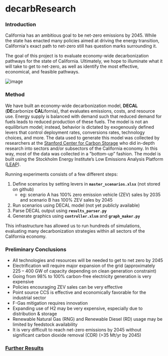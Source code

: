 # decarbResearch


### Introduction
California has an ambitious goal to be net-zero emissions by 2045. While the state has enacted many policies
aimed at driving the energy transition, California's exact path to net-zero still has question marks surrounding
it. 

The goal of this project is to evaluate economy-wide decarbonization pathways for the state of California. 
Ultimately, we hope to illuminate what it will take to get to net-zero, as well as identify the most effective, 
economical, and feasible pathways.

![image](images/motivation_image.png)

### Method
We have built an economy-wide decarbonization model, **DECAL** (**DE**carbonize **CAL**ifornia), 
that evaluates emissions, costs, and resource use. 
Energy supply is balanced with demand such that reduced demand for fuels leads to reduced production of these fuels. 
The model is not an equilibrium model; instead, behavior is dictated by exogenously defined levers that control 
deployment rates, conversions rates, technology choices, and more. The data used to generate this model was 
collected by researchers at the [Stanford Center for Carbon Storage](https://sccs.stanford.edu/california-projects/pathways-carbon-neutrality-california)
who did in-depth research into sectors and/or subsectors of the California economy. 
In this way, most of the data was collected in a ”bottom-up” fashion. 
The model is built using the Stockholm Energy Institute’s 
Low Emissions Analysis Platform ([LEAP](https://leap.sei.org/)).

Running experiments consists of a few different steps:
1. Define scenarios by setting levers in **`master_scenarios.xlsx`**  (not stored on github)
    - eg: scenario A has 100% zero emission vehicle (ZEV) sales by 2035 and scenario B has 100% ZEV sales by 2045
2. Run scenarios using DECAL model (not yet publicly available)
3. Parse DECAL output using **`results_parser.py`**
4. Generate graphics using **`controller.xlsm`** and **`graph_maker.py`**

This infrastructure has allowed us to run hundreds of simulations, evaluating many decarbonization strategies within 
all sectors of the California economy.

### Preliminary Conclusions
- All technologies and resources will be needed to get to net zero by 2045
- Electrification will require major expansion of the grid 
(approximately 225 – 400 GW of capacity depending on clean generation constraint)
- Going from 98% to 100% carbon-free electricity generation is very expensive
- Policies encouraging ZEV sales can be very effective 
- Point source CCS is effective and economically favorable for the industrial sector
- F-Gas mitigation requires innovation
- Expanding use of H2 may be very expensive, especially due to distribution & storage
- Renewable Natural Gas (RNG) and Renewable Diesel (RD) usage may be limited by feedstock availability
- It is very difficult to reach net-zero emissions by 2045 without significant carbon dioxide removal (CDR) 
(>35 Mt/yr by 2045)

### [Further Results](https://drive.google.com/file/d/1OParwMYAkYyiFHtbJwB7z3EGIeOMrU_a/view?usp=sharing)